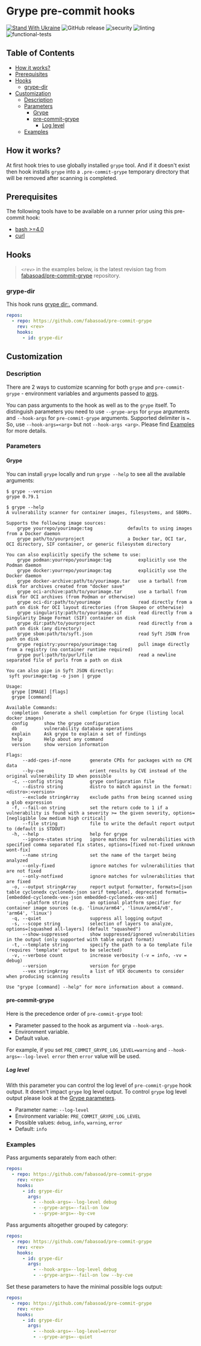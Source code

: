 # Grype pre-commit hooks

[![Stand With Ukraine](https://raw.githubusercontent.com/vshymanskyy/StandWithUkraine/main/badges/StandWithUkraine.svg)](https://stand-with-ukraine.pp.ua)
![GitHub release](https://img.shields.io/github/v/release/fabasoad/pre-commit-grype?include_prereleases)
![security](https://github.com/fabasoad/pre-commit-grype/actions/workflows/security.yml/badge.svg)
![linting](https://github.com/fabasoad/pre-commit-grype/actions/workflows/linting.yml/badge.svg)
![functional-tests](https://github.com/fabasoad/pre-commit-grype/actions/workflows/functional-tests.yml/badge.svg)

## Table of Contents

- [How it works?](#how-it-works)
- [Prerequisites](#prerequisites)
- [Hooks](#hooks)
  - [grype-dir](#grype-dir)
- [Customization](#customization)
  - [Description](#description)
  - [Parameters](#parameters)
    - [Grype](#grype)
    - [pre-commit-grype](#pre-commit-grype)
      - [Log level](#log-level)
  - [Examples](#examples)

## How it works?

At first hook tries to use globally installed `grype` tool. And if it doesn't exist
then hook installs `grype` into a `.pre-commit-grype` temporary directory that
will be removed after scanning is completed.

## Prerequisites

The following tools have to be available on a runner prior using this pre-commit
hook:

- [bash >=4.0](https://www.gnu.org/software/bash/)
- [curl](https://curl.se/)

## Hooks

<!-- markdownlint-disable-next-line MD013 -->

> `<rev>` in the examples below, is the latest revision tag from [fabasoad/pre-commit-grype](https://github.com/fabasoad/pre-commit-grype/releases)
> repository.

### grype-dir

This hook runs [grype dir:.](https://github.com/anchore/grype?tab=readme-ov-file#supported-sources)
command.

```yaml
repos:
  - repo: https://github.com/fabasoad/pre-commit-grype
    rev: <rev>
    hooks:
      - id: grype-dir
```

## Customization

### Description

There are 2 ways to customize scanning for both `grype` and `pre-commit-grype` -
environment variables and arguments passed to [args](https://pre-commit.com/#config-args).

You can pass arguments to the hook as well as to the `grype` itself. To distinguish
parameters you need to use `--grype-args` for `grype` arguments and `--hook-args`
for `pre-commit-grype` arguments. Supported delimiter is `=`. So, use `--hook-args=<arg>`
but not `--hook-args <arg>`. Please find [Examples](#examples) for more details.

### Parameters

#### Grype

You can install `grype` locally and run `grype --help` to see all the available
arguments:

<!-- markdownlint-disable MD013 -->

```shell
$ grype --version
grype 0.79.1

$ grype --help
A vulnerability scanner for container images, filesystems, and SBOMs.

Supports the following image sources:
    grype yourrepo/yourimage:tag             defaults to using images from a Docker daemon
    grype path/to/yourproject                a Docker tar, OCI tar, OCI directory, SIF container, or generic filesystem directory

You can also explicitly specify the scheme to use:
    grype podman:yourrepo/yourimage:tag          explicitly use the Podman daemon
    grype docker:yourrepo/yourimage:tag          explicitly use the Docker daemon
    grype docker-archive:path/to/yourimage.tar   use a tarball from disk for archives created from "docker save"
    grype oci-archive:path/to/yourimage.tar      use a tarball from disk for OCI archives (from Podman or otherwise)
    grype oci-dir:path/to/yourimage              read directly from a path on disk for OCI layout directories (from Skopeo or otherwise)
    grype singularity:path/to/yourimage.sif      read directly from a Singularity Image Format (SIF) container on disk
    grype dir:path/to/yourproject                read directly from a path on disk (any directory)
    grype sbom:path/to/syft.json                 read Syft JSON from path on disk
    grype registry:yourrepo/yourimage:tag        pull image directly from a registry (no container runtime required)
    grype purl:path/to/purl/file                 read a newline separated file of purls from a path on disk

You can also pipe in Syft JSON directly:
 syft yourimage:tag -o json | grype

Usage:
  grype [IMAGE] [flags]
  grype [command]

Available Commands:
  completion  Generate a shell completion for Grype (listing local docker images)
  config      show the grype configuration
  db          vulnerability database operations
  explain     Ask grype to explain a set of findings
  help        Help about any command
  version     show version information

Flags:
      --add-cpes-if-none       generate CPEs for packages with no CPE data
      --by-cve                 orient results by CVE instead of the original vulnerability ID when possible
  -c, --config string          grype configuration file
      --distro string          distro to match against in the format: <distro>:<version>
      --exclude stringArray    exclude paths from being scanned using a glob expression
  -f, --fail-on string         set the return code to 1 if a vulnerability is found with a severity >= the given severity, options=[negligible low medium high critical]
      --file string            file to write the default report output to (default is STDOUT)
  -h, --help                   help for grype
      --ignore-states string   ignore matches for vulnerabilities with specified comma separated fix states, options=[fixed not-fixed unknown wont-fix]
      --name string            set the name of the target being analyzed
      --only-fixed             ignore matches for vulnerabilities that are not fixed
      --only-notfixed          ignore matches for vulnerabilities that are fixed
  -o, --output stringArray     report output formatter, formats=[json table cyclonedx cyclonedx-json sarif template], deprecated formats=[embedded-cyclonedx-vex-json embedded-cyclonedx-vex-xml]
      --platform string        an optional platform specifier for container image sources (e.g. 'linux/arm64', 'linux/arm64/v8', 'arm64', 'linux')
  -q, --quiet                  suppress all logging output
  -s, --scope string           selection of layers to analyze, options=[squashed all-layers] (default "squashed")
      --show-suppressed        show suppressed/ignored vulnerabilities in the output (only supported with table output format)
  -t, --template string        specify the path to a Go template file (requires 'template' output to be selected)
  -v, --verbose count          increase verbosity (-v = info, -vv = debug)
      --version                version for grype
      --vex stringArray        a list of VEX documents to consider when producing scanning results

Use "grype [command] --help" for more information about a command.
```

<!-- markdownlint-enable MD013 -->

#### pre-commit-grype

Here is the precedence order of `pre-commit-grype` tool:

- Parameter passed to the hook as argument via `--hook-args`.
- Environment variable.
- Default value.

For example, if you set `PRE_COMMIT_GRYPE_LOG_LEVEL=warning` and `--hook-args=--log-level
error` then `error` value will be used.

##### Log level

With this parameter you can control the log level of `pre-commit-grype` hook output.
It doesn't impact `grype` log level output. To control `grype` log level output
please look at the [Grype parameters](#grype).

- Parameter name: `--log-level`
- Environment variable: `PRE_COMMIT_GRYPE_LOG_LEVEL`
- Possible values: `debug`, `info`, `warning`, `error`
- Default: `info`

### Examples

Pass arguments separately from each other:

```yaml
repos:
  - repo: https://github.com/fabasoad/pre-commit-grype
    rev: <rev>
    hooks:
      - id: grype-dir
        args:
          - --hook-args=--log-level debug
          - --grype-args=--fail-on low
          - --grype-args=--by-cve
```

Pass arguments altogether grouped by category:

```yaml
repos:
  - repo: https://github.com/fabasoad/pre-commit-grype
    rev: <rev>
    hooks:
      - id: grype-dir
        args:
          - --hook-args=--log-level debug
          - --grype-args=--fail-on low --by-cve
```

Set these parameters to have the minimal possible logs output:

```yaml
repos:
  - repo: https://github.com/fabasoad/pre-commit-grype
    rev: <rev>
    hooks:
      - id: grype-dir
        args:
          - --hook-args=--log-level=error
          - --grype-args=--quiet
```
